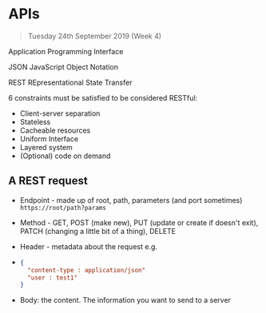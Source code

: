 # APIs

> Tuesday 24th September 2019 (Week 4)

Application Programming Interface

JSON JavaScript Object Notation

REST REpresentational State Transfer

6 constraints must be satisfied to be considered RESTful:

- Client-server separation
- Stateless
- Cacheable resources
- Uniform Interface
- Layered system
- (Optional) code on demand

## A REST request

- Endpoint - made up of root, path, parameters (and port sometimes) `https://root/path?params`

- Method - GET, POST (make new), PUT (update or create if doesn't exit), PATCH (changing a little bit of a thing), DELETE

- Header - metadata about the request e.g. 

- ```json
  {
    "content-type : application/json"
    "user : test1"
  }
  ```

- Body: the content. The information you want to send to a server